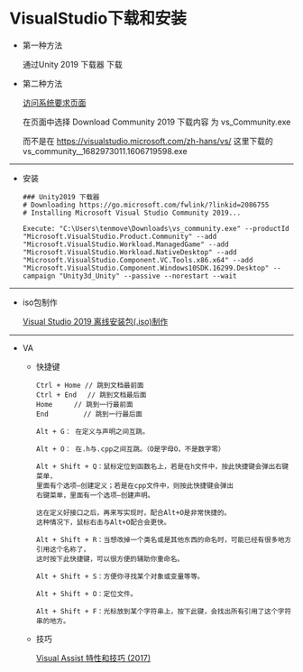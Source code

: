 # VisualStudio下载和安装

* 第一种方法

  通过Unity 2019 下载器 下载

* 第二种方法

  [访问系统要求页面](https://docs.microsoft.com/zh-cn/visualstudio/releases/2019/system-requirements)

  在页面中选择 Download Community 2019 
  下载内容 为 vs_Community.exe

  

  而不是在 https://visualstudio.microsoft.com/zh-hans/vs/ 这里下载的
  vs_community__1682973011.1606719598.exe



---



* 安装

  ``` pow
  ### Unity2019 下载器
  # Downloading https://go.microsoft.com/fwlink/?linkid=2086755
  # Installing Microsoft Visual Studio Community 2019...
  
  Execute: "C:\Users\tenmove\Downloads\vs_community.exe" --productId "Microsoft.VisualStudio.Product.Community" --add "Microsoft.VisualStudio.Workload.ManagedGame" --add "Microsoft.VisualStudio.Workload.NativeDesktop" --add "Microsoft.VisualStudio.Component.VC.Tools.x86.x64" --add "Microsoft.VisualStudio.Component.Windows10SDK.16299.Desktop" --campaign "Unity3d_Unity" --passive --norestart --wait
  
  ```

  

---



* iso包制作

  [Visual Studio 2019 离线安装包(.iso)制作](https://www.jianshu.com/p/16d064a9fbdc)



---



* VA

  * 快捷键

    ``` text
    Ctrl + Home // 跳到文档最前面
    Ctrl + End 　// 跳到文档最后面
    Home 　　 // 跳到一行最前面
    End 　　　　 // 跳到一行最后面
    
    Alt + G： 在定义与声明之间互跳。
    
    Alt + O： 在.h与.cpp之间互跳。（O是字母O，不是数字零）
    
    Alt + Shift + Q：鼠标定位到函数名上，若是在h文件中，按此快捷键会弹出右键菜单，
    里面有个选项–创建定义；若是在cpp文件中，则按此快捷键会弹出
    右键菜单，里面有一个选项–创建声明。
    
    这在定义好接口之后，再来写实现时，配合Alt+O是非常快捷的。
    这种情况下，鼠标右击与Alt+O配合会更快。
    
    Alt + Shift + R：当想改掉一个类名或是其他东西的命名时，可能已经有很多地方引用这个名称了，
    这时按下此快捷键，可以很方便的辅助你重命名。
    
    Alt + Shift + S：方便你寻找某个对象或变量等等。
    
    Alt + Shift + O：定位文件。
    
    Alt + Shift + F：光标放到某个字符串上，按下此键，会找出所有引用了这个字符串的地方。
    ```

  * 技巧

    [Visual Assist 特性和技巧 (2017)](https://zhuanlan.zhihu.com/p/26643499)